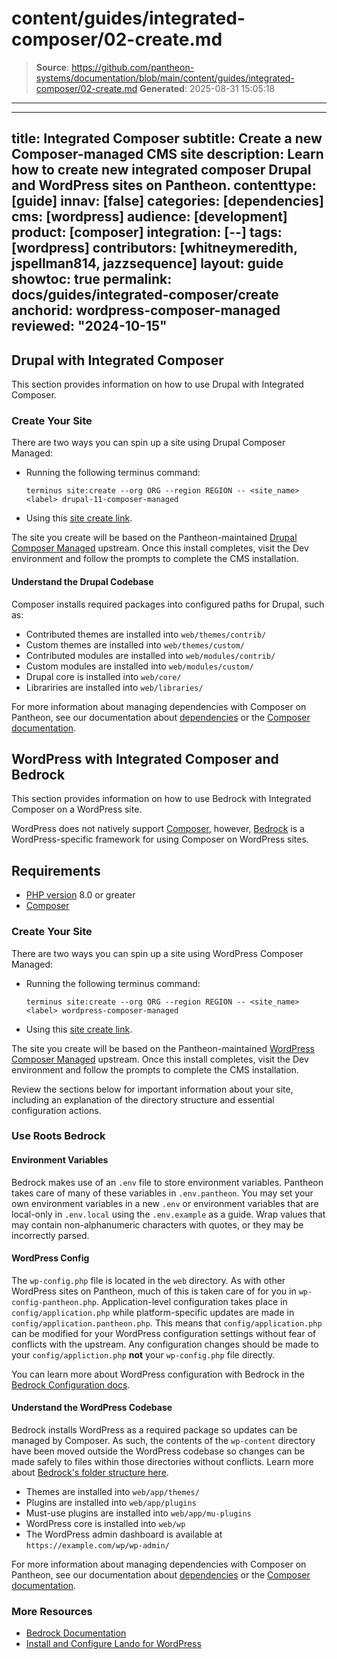 # content/guides/integrated-composer/02-create.md

> **Source**: https://github.com/pantheon-systems/documentation/blob/main/content/guides/integrated-composer/02-create.md
> **Generated**: 2025-08-31 15:05:18

---

---
title: Integrated Composer
subtitle: Create a new Composer-managed CMS site
description: Learn how to create new integrated composer Drupal and WordPress sites on Pantheon.
contenttype: [guide]
innav: [false]
categories: [dependencies]
cms: [wordpress]
audience: [development]
product: [composer]
integration: [--]
tags: [wordpress]
contributors: [whitneymeredith, jspellman814, jazzsequence]
layout: guide
showtoc: true
permalink: docs/guides/integrated-composer/create
anchorid: wordpress-composer-managed
reviewed: "2024-10-15"
---

## Drupal with Integrated Composer
This section provides information on how to use Drupal with Integrated Composer. 

### Create Your Site

There are two ways you can spin up a site using Drupal Composer Managed:

- Running the following terminus command:

    ```bash{promptUser: user}
    terminus site:create --org ORG --region REGION -- <site_name> <label> drupal-11-composer-managed
    ```

- Using this [site create link](https://dashboard.pantheon.io/sites/create?upstream_machine_name=drupal-11-composer-managed).

The site you create will be based on the Pantheon-maintained [Drupal Composer Managed](https://github.com/pantheon-upstreams/drupal-composer-managed) upstream. Once this install completes, visit the Dev environment and follow the prompts to complete the CMS installation.

#### Understand the Drupal Codebase

Composer installs required packages into configured paths for Drupal, such as: 

* Contributed themes are installed into `web/themes/contrib/`
* Custom themes are installed into `web/themes/custom/`
* Contributed modules are installed into `web/modules/contrib/`
* Custom modules are installed into `web/modules/custom/`
* Drupal core is installed into `web/core/`
* Librariries are installed into `web/libraries/`

For more information about managing dependencies with Composer on Pantheon, see our documentation about [dependencies](/guides/integrated-composer/dependencies) or the [Composer documentation](https://getcomposer.org/doc/).

## WordPress with Integrated Composer and Bedrock
This section provides information on how to use Bedrock with Integrated Composer on a WordPress site.

WordPress does not natively support [Composer](https://getcomposer.org/), however, [Bedrock](https://roots.io/bedrock/) is a WordPress-specific framework for using Composer on WordPress sites.

## Requirements

- [PHP version](/guides/php/php-versions#verify-current-php-versions) 8.0 or greater
- [Composer](https://getcomposer.org/)

### Create Your Site

There are two ways you can spin up a site using WordPress Composer Managed:

- Running the following terminus command:

    ```bash{promptUser: user}
    terminus site:create --org ORG --region REGION -- <site_name> <label> wordpress-composer-managed
    ```

- Using this [site create link](https://dashboard.pantheon.io/sites/create?upstream_machine_name=wordpress-composer-managed).

The site you create will be based on the Pantheon-maintained [WordPress Composer Managed](https://github.com/pantheon-upstreams/wordpress-composer-managed) upstream. Once this install completes, visit the Dev environment and follow the prompts to complete the CMS installation.

Review the sections below for important information about your site, including an explanation of the directory structure and essential configuration actions.

### Use Roots Bedrock

#### Environment Variables

Bedrock makes use of an `.env` file to store environment variables. Pantheon takes care of many of these variables in `.env.pantheon`. You may set your own environment variables in a new `.env` or environment variables that are local-only in `.env.local` using the `.env.example` as a guide. Wrap values that may contain non-alphanumeric characters with quotes, or they may be incorrectly parsed.

#### WordPress Config

The `wp-config.php` file is located in the `web` directory. As with other WordPress sites on Pantheon, much of this is taken care of for you in `wp-config-pantheon.php`. Application-level configuration takes place in `config/application.php` while platform-specific updates are made in `config/application.pantheon.php`. This means that `config/application.php` can be modified for your WordPress configuration settings without fear of conflicts with the upstream. Any configuration changes should be made to your `config/appliction.php` **not** your `wp-config.php` file directly.

You can learn more about WordPress configuration with Bedrock in the [Bedrock Configuration docs](https://docs.roots.io/bedrock/master/configuration/).

#### Understand the WordPress Codebase

Bedrock installs WordPress as a required package so updates can be managed by Composer. As such, the contents of the `wp-content` directory have been moved outside the WordPress codebase so changes can be made safely to files within those directories without conflicts. Learn more about [Bedrock's folder structure here](https://docs.roots.io/bedrock/master/folder-structure/).

* Themes are installed into `web/app/themes/`
* Plugins are installed into `web/app/plugins`
* Must-use plugins are installed into `web/app/mu-plugins`
* WordPress core is installed into `web/wp`
* The WordPress admin dashboard is available at `https://example.com/wp/wp-admin/`

For more information about managing dependencies with Composer on Pantheon, see our documentation about [dependencies](/guides/integrated-composer/dependencies) or the [Composer documentation](https://getcomposer.org/doc/).

### More Resources

- [Bedrock Documentation](https://roots.io/bedrock/)
- [Install and Configure Lando for WordPress](/guides/local-development/lando-wordpress)
